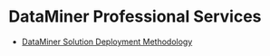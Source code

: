 # DataMiner Professional Services

- [DataMiner Solution Deployment Methodology](../part52/DeploymentMethodology/DeploymentMethodology.md#dataminer-solution-deployment-methodology)
